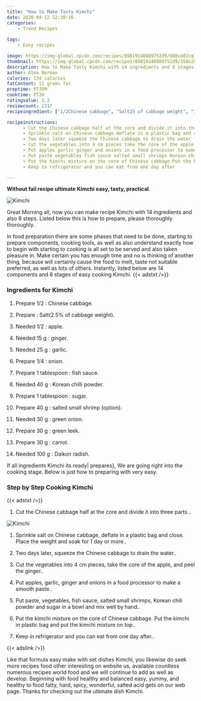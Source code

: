 ```yaml
---
title: "How to Make Tasty Kimchi"
date: 2020-04-12 12:39:16
categories:
    - Trend Recipes
    
tags:
    - Easy recipes

image: https://img-global.cpcdn.com/recipes/89819148889752d9/680x482cq70/kimchi-recipe-main-photo.jpg
thumbnail: https://img-global.cpcdn.com/recipes/89819148889752d9/350x250cq70/kimchi-recipe-main-photo.jpg
description: How to Make Tasty Kimchi with 14 ingredients and 8 stages of easy cooking.
author: Alma Norman
calories: 134 calories
fatContent: 11 grams fat
preptime: PT35M
cooktime: PT2H
ratingvalue: 3.2
reviewcount: 2317
recipeingredient: ["1/2Chinese cabbage", "Salt25 of cabbage weight", "1/2apple", "15 gginger", "25 ggarlic", "1/4onion", "1 tablespoonfish sauce", "40 gKorean chilli powder", "1 tablespoonsugar", "40 gsalted small shrimp option", "30 ggreen onion", "30 ggreen leek", "30 gcarrot", "100 gDaikon radish"]

recipeinstructions: 
      - Cut the Chinese cabbage half at the core and divide it into three parts 
      - Sprinkle salt on Chinese cabbage deflate in a plastic bag and close Place the weight and soak for 1 day or more 
      - Two days later squeeze the Chinese cabbage to drain the water 
      - Cut the vegetables into 4 cm pieces take the core of the apple and peel the ginger 
      - Put apples garlic ginger and onions in a food processor to make a smooth paste 
      - Put paste vegetables fish sauce salted small shrimps Korean chili powder and sugar in a bowl and mix well by hand 
      - Put the kimchi mixture on the core of Chinese cabbage Put the kimchi in plastic bag and put the kimchi mixture on top 
      - Keep in refrigerator and you can eat from one day after

---
```




**Without fail recipe ultimate Kimchi easy, tasty, practical**. 


![Kimchi](https://img-global.cpcdn.com/recipes/89819148889752d9/680x482cq70/kimchi-recipe-main-photo.jpg "Kimchi")




Great Morning all, now you can make recipe Kimchi with 14 ingredients and also 8 steps. Listed below this is how to prepare, please thoroughly thoroughly.

In food preparation there are some phases that need to be done, starting to prepare components, cooking tools, as well as also understand exactly how to begin with starting to cooking is all set to be served and also taken pleasure in. Make certain you has enough time and no is thinking of another thing, because will certainly cause the food to melt, taste not suitable preferred, as well as lots of others. Instantly, listed below are 14 components and 8 stages of easy cooking Kimchi.
{{< adstxt />}}

### Ingredients for Kimchi


1. Prepare 1/2 : Chinese cabbage.

1. Prepare  : Salt(2.5% of cabbage weight).

1. Needed 1/2 : apple.

1. Needed 15 g : ginger.

1. Needed 25 g : garlic.

1. Prepare 1/4 : onion.

1. Prepare 1 tablespoon : fish sauce.

1. Needed 40 g : Korean chilli powder.

1. Prepare 1 tablespoon : sugar.

1. Prepare 40 g : salted small shrimp (option).

1. Needed 30 g : green onion.

1. Prepare 30 g : green leek.

1. Prepare 30 g : carrot.

1. Needed 100 g : Daikon radish.



If all ingredients Kimchi its ready| prepares}, We are going right into the cooking stage. Below is just how to preparing with very easy.

### Step by Step Cooking Kimchi

{{< adstxt />}}


1. Cut the Chinese cabbage half at the core and divide it into three parts..



![Kimchi](https://img-global.cpcdn.com/steps/7fd3b1e6c634597a/160x128cq70/kimchi-recipe-step-1-photo.jpg" "Kimchi")



1. Sprinkle salt on Chinese cabbage, deflate in a plastic bag and close. Place the weight and soak for 1 day or more..



1. Two days later, squeeze the Chinese cabbage to drain the water..



1. Cut the vegetables into 4 cm pieces, take the core of the apple, and peel the ginger..



1. Put apples, garlic, ginger and onions in a food processor to make a smooth paste..



1. Put paste, vegetables, fish sauce, salted small shrimps, Korean chili powder and sugar in a bowl and mix well by hand..



1. Put the kimchi mixture on the core of Chinese cabbage. Put the kimchi in plastic bag and put the kimchi mixture on top..



1. Keep in refrigerator and you can eat from one day after..





{{< adslink />}}

Like that formula easy make with set dishes Kimchi, you likewise do seek more recipes food other interesting on website us, available countless numerous recipes world food and we will continue to add as well as develop. Beginning with food healthy and balanced easy, yummy, and healthy to food fatty, hard, spicy, wonderful, salted acid gets on our web page. Thanks for checking out the ultimate dish Kimchi.
